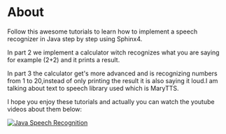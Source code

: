 # About

Follow this awesome tutorials to learn how to implement a speech recognizer in Java step by step using Sphinx4.

In part 2 we implement a calculator witch recognizes what you are saying for example (2+2) and it prints a result.

In part 3 the calculator get's more advanced and is recognizing numbers from 1 to 20,instead of only printing the result it is also saying it loud.I am talking about text to speech library used which is MaryTTS.

I hope you enjoy these tutorials and actually you can watch the youtube videos about them below:


[![Java Speech Recognition](http://img.youtube.com/vi/R8vsXKFTee0/0.jpg)](https://www.youtube.com/watch?v=R8vsXKFTee0)
